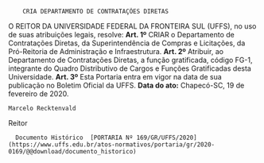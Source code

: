         CRIA DEPARTAMENTO DE CONTRATAÇÕES DIRETAS  

 O REITOR DA UNIVERSIDADE FEDERAL DA FRONTEIRA SUL (UFFS), no uso de suas atribuições legais, resolve:   **Art. 1º**  CRIAR o Departamento de Contratações Diretas, da Superintendência de Compras e Licitações, da Pró-Reitoria de Administração e Infraestrutura.   **Art. 2º**  Atribuir, ao Departamento de Contratações Diretas, a função gratificada, código FG-1, integrante do Quadro Distributivo de Cargos e Funções Gratificadas desta Universidade.   **Art. 3º**  Esta Portaria entra em vigor na data de sua publicação no Boletim Oficial da UFFS.        **Data do ato:** Chapecó-SC, 19 de fevereiro de 2020.   
 

    Marcelo Recktenvald   
 Reitor 

      Documento Histórico  [PORTARIA Nº 169/GR/UFFS/2020](https://www.uffs.edu.br/atos-normativos/portaria/gr/2020-0169/@@download/documento_historico)     
      